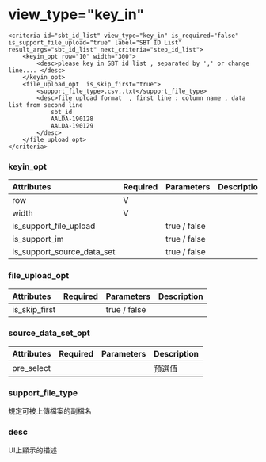 # view\_type="key\_in"

```markup
<criteria id="sbt_id_list" view_type="key_in" is_required="false" is_support_file_upload="true" label="SBT ID List" result_args="sbt_id_list" next_criteria="step_id_list">
	<keyin_opt row="10" width="300">
		<desc>please key in SBT id list , separated by ',' or change line.... </desc>
	</keyin_opt>						
	<file_upload_opt  is_skip_first="true">
		<support_file_type>.csv,.txt</support_file_type>
		<desc>file upload format  , first line : column name , data list from second line
			sbt_id
			AALDA-190128	
			AALDA-190129	
		</desc>
	</file_upload_opt>
</criteria>
```

### keyin\_opt

| Attributes | Required | Parameters | Description |
| :--- | :--- | :--- | :--- |
| row | V |  |  |
| width | V |  |  |
| is\_support\_file\_upload |  | true / false |  |
| is\_support\_im |  | true / false |  |
| is\_support\_source\_data\_set |  | true / false |  |

### file\_upload\_opt

| Attributes | Required | Parameters | Description |
| :--- | :--- | :--- | :--- |
| is\_skip\_first |  | true / false |  |

### source\_data\_set\_opt

| Attributes | Required | Parameters | Description |
| :--- | :--- | :--- | :--- |
| pre\_select |  |  | 預選值 |

### support\_file\_type

規定可被上傳檔案的副檔名

### desc

UI上顯示的描述

